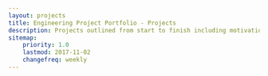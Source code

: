 ```yaml
---
layout: projects
title: Engineering Project Portfolio - Projects
description: Projects outlined from start to finish including motivation, design, fabrication, and challenges.
sitemap:
    priority: 1.0
    lastmod: 2017-11-02
    changefreq: weekly
---
```

